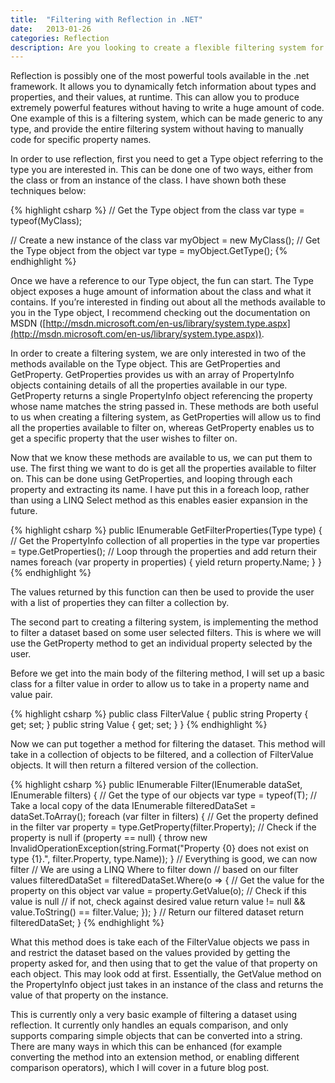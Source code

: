 ```yaml
---
title:  "Filtering with Reflection in .NET"
date:   2013-01-26
categories: Reflection
description: Are you looking to create a flexible filtering system for you data? This blog post describes how that can be achieved in .NET using reflection.
---
```


Reflection is possibly one of the most powerful tools available in the .net framework. It allows you to dynamically fetch information about types and properties, and their values, at runtime. This can allow you to produce extremely powerful features without having to write a huge amount of code. One example of this is a filtering system, which can be made generic to any type, and provide the entire filtering system without having to manually code for specific property names.

In order to use reflection, first you need to get a Type object referring to the type you are interested in. This can be done one of two ways, either from the class or from an instance of the class. I have shown both these techniques below:

{% highlight csharp %}
// Get the Type object from the class
var type = typeof(MyClass);

// Create a new instance of the class
var myObject = new MyClass();
// Get the Type object from the object
var type = myObject.GetType();
{% endhighlight %}

Once we have a reference to our Type object, the fun can start. The Type object exposes a huge amount of information about the class and what it contains. If you’re interested in finding out about all the methods available to you in the Type object, I recommend checking out the documentation on MSDN ([http://msdn.microsoft.com/en-us/library/system.type.aspx](http://msdn.microsoft.com/en-us/library/system.type.aspx)).

In order to create a filtering system, we are only interested in two of the methods available on the Type object. This are GetProperties and GetProperty. GetProperties provides us with an array of PropertyInfo objects containing details of all the properties available in our type. GetProperty returns a single PropertyInfo object referencing the property whose name matches the string passed in. These methods are both useful to us when creating a filtering system, as GetProperties will allow us to find all the properties available to filter on, whereas GetProperty enables us to get a specific property that the user wishes to filter on.

Now that we know these methods are available to us, we can put them to use. The first thing we want to do is get all the properties available to filter on. This can be done using GetProperties, and looping through each property and extracting its name. I have put this in a foreach loop, rather than using a LINQ Select method as this enables easier expansion in the future.

{% highlight csharp %}
public IEnumerable<string> GetFilterProperties(Type type)
{
    // Get the PropertyInfo collection of all properties in the type
    var properties = type.GetProperties();
    // Loop through the properties and add return their names
    foreach (var property in properties)
    {
        yield return property.Name;
    }
}
{% endhighlight %}

The values returned by this function can then be used to provide the user with a list of properties they can filter a collection by.

The second part to creating a filtering system, is implementing the method to filter a dataset based on some user selected filters. This is where we will use the GetProperty method to get an individual property selected by the user.

Before we get into the main body of the filtering method, I will set up a basic class for a filter value in order to allow us to take in a property name and value pair.

{% highlight csharp %}
public class FilterValue
{
    public string Property { get; set; }
    public string Value { get; set; }
}
{% endhighlight %}

Now we can put together a method for filtering the dataset. This method will take in a collection of objects to be filtered, and a collection of FilterValue objects. It will then return a filtered version of the collection.

{% highlight csharp %}
public IEnumerable<T> Filter<T>(IEnumerable<T> dataSet, IEnumerable<FilterValue> filters)
{
    // Get the type of our objects
    var type = typeof(T);
    // Take a local copy of the data
    IEnumerable<T> filteredDataSet = dataSet.ToArray();
    foreach (var filter in filters)
    {
        // Get the property defined in the filter
        var property = type.GetProperty(filter.Property);
        // Check if the property is null
        if (property == null)
        {
            throw new InvalidOperationException(string.Format("Property {0} does not exist on type {1}.", filter.Property, type.Name));
        }
        // Everything is good, we can now filter
        // We are using a LINQ Where to filter down
        // based on our filter values
        filteredDataSet = filteredDataSet.Where(o =>
        {
            // Get the value for the property on this object
            var value = property.GetValue(o);
            // Check if this value is null
            // if not, check against desired value
            return value != null && value.ToString() == filter.Value;
        });
    }
    // Return our filtered dataset
    return filteredDataSet;
}
{% endhighlight %}

What this method does is take each of the FilterValue objects we pass in and restrict the dataset based on the values provided by getting the property asked for, and then using that to get the value of that property on each object. This may look odd at first. Essentially, the GetValue method on the PropertyInfo object just takes in an instance of the class and returns the value of that property on the instance.

This is currently only a very basic example of filtering a dataset using reflection. It currently only handles an equals comparison, and only supports comparing simple objects that can be converted into a string. There are many ways in which this can be enhanced (for example converting the method into an extension method, or enabling different comparison operators), which I will cover in a future blog post.
